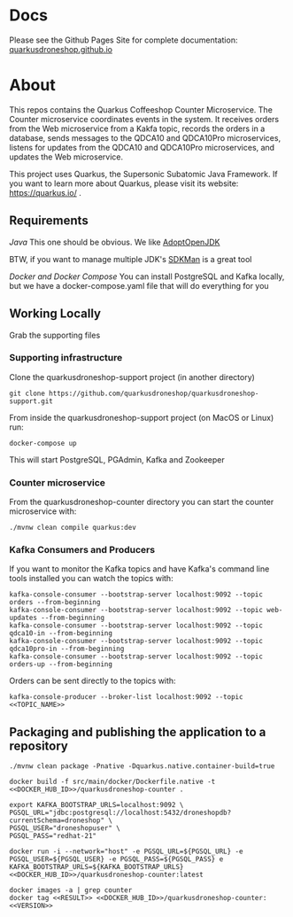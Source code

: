# Docs
Please see the Github Pages Site for complete documentation: [quarkusdroneshop.github.io](https://quarkusdroneshop.github.io)

# About 

This repos contains the Quarkus Coffeeshop Counter Microservice.  The Counter microservice coordinates events in the system.  It receives orders from the Web microservice from a Kakfa topic, records the orders in a database, sends messages to the QDCA10 and QDCA10Pro microservices, listens for updates from the QDCA10 and QDCA10Pro microservices, and updates the Web microservice.

This project uses Quarkus, the Supersonic Subatomic Java Framework.  If you want to learn more about Quarkus, please visit its website: https://quarkus.io/ .

## Requirements

*Java* 
This one should be obvious.  We like [AdoptOpenJDK](https://adoptopenjdk.net/)  

BTW, if you want to manage multiple JDK's [SDKMan](https://sdkman.io/) is a great tool 

*Docker and Docker Compose*
You can install PostgreSQL and Kafka locally, but we have a docker-compose.yaml file that will do everything for you

## Working Locally
Grab the supporting files

### Supporting infrastructure

Clone the quarkusdroneshop-support project (in another directory)

```shell
git clone https://github.com/quarkusdroneshop/quarkusdroneshop-support.git
```

From inside the quarkusdroneshop-support project (on MacOS or Linux) run:

```shell
docker-compose up
```

This will start PostgreSQL, PGAdmin, Kafka and Zookeeper

### Counter microservice

From the quarkusdroneshop-counter directory you can start the counter microservice with:

```shell
./mvnw clean compile quarkus:dev
```

### Kafka Consumers and Producers

If you want to monitor the Kafka topics and have Kafka's command line tools installed you can watch the topics with:

```shell script
kafka-console-consumer --bootstrap-server localhost:9092 --topic orders --from-beginning
kafka-console-consumer --bootstrap-server localhost:9092 --topic web-updates --from-beginning
kafka-console-consumer --bootstrap-server localhost:9092 --topic qdca10-in --from-beginning
kafka-console-consumer --bootstrap-server localhost:9092 --topic qdca10pro-in --from-beginning
kafka-console-consumer --bootstrap-server localhost:9092 --topic orders-up --from-beginning
```

Orders can be sent directly to the topics with:

```shell script
kafka-console-producer --broker-list localhost:9092 --topic <<TOPIC_NAME>>
```

## Packaging and publishing the application to a repository

```shell
./mvnw clean package -Pnative -Dquarkus.native.container-build=true
```

```shell
docker build -f src/main/docker/Dockerfile.native -t <<DOCKER_HUB_ID>>/quarkusdroneshop-counter .
```
```shell
export KAFKA_BOOTSTRAP_URLS=localhost:9092 \
PGSQL_URL="jdbc:postgresql://localhost:5432/droneshopdb?currentSchema=droneshop" \
PGSQL_USER="droneshopuser" \
PGSQL_PASS="redhat-21"
```

```shell
docker run -i --network="host" -e PGSQL_URL=${PGSQL_URL} -e PGSQL_USER=${PGSQL_USER} -e PGSQL_PASS=${PGSQL_PASS} e KAFKA_BOOTSTRAP_URLS=${KAFKA_BOOTSTRAP_URLS} <<DOCKER_HUB_ID>>/quarkusdroneshop-counter:latest
```

```shell
docker images -a | grep counter
docker tag <<RESULT>> <<DOCKER_HUB_ID>>/quarkusdroneshop-counter:<<VERSION>>
```
